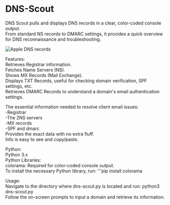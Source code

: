 # DNS-Scout  

DNS Scout pulls and displays DNS records in a clear, color-coded console output.  
From standard NS records to DMARC settings, it provides a quick overview for DNS reconnaissance and troubleshooting.  
  
![Apple DNS records](apple-dns.png)  

Features:  
Retrieves Registrar information.  
Fetches Name Servers (NS).  
Shows MX Records (Mail Exchange).  
Displays TXT Records, useful for checking domain verification, SPF settings, etc.  
Retrieves DMARC Records to understand a domain's email authentication settings.  

The essential information needed to resolve client email issues:  
-Registrar  
-The 2NS servers  
-MX records  
-SPF and dmarc  
Provides the exact data with no extra fluff.  
Info is easy to see and copy/paste.  

Python:  
Python 3.x  
Python Libraries:  
colorama: Required for color-coded console output.  
To install the necessary Python library, run: '''pip install colorama  

Usage:  
Navigate to the directory where dns-scout.py is located and run: python3 dns-scout.py  
Follow the on-screen prompts to input a domain and retrieve its information.  

